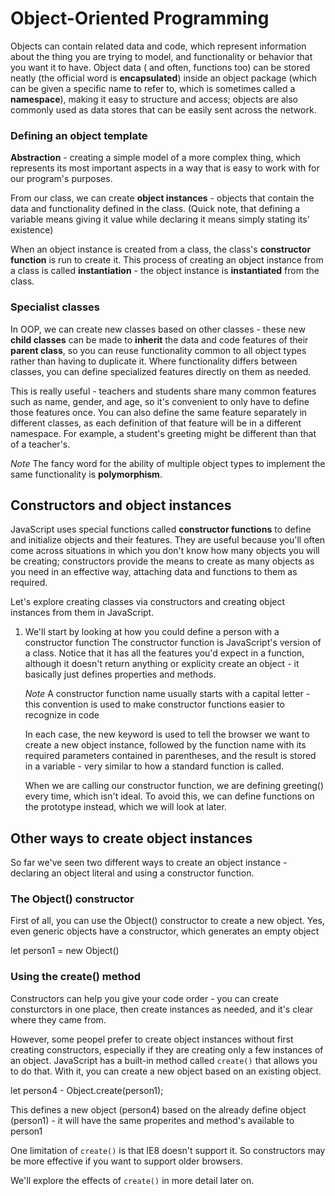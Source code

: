 # Object-Oriented Programming #
Objects can contain related data and code, which represent information about the thing you are trying to model, and functionality or behavior that you want it to have. Object data ( and often, functions too) can be stored neatly (the official word is **encapsulated**) inside an object package (which can be given a specific name to refer to, which is sometimes called a **namespace**), making it easy to structure and access; objects are also commonly used as data stores that can be easily sent across the network.

### Defining an object template ###
**Abstraction** - creating a simple model of a more complex thing, which represents its most important aspects in a way that is easy to work with for our program's purposes.

From our class, we can create **object instances** - objects that contain the data and functionality defined in the class. (Quick note, that defining a variable means giving it value while declaring it means simply stating its' existence)

When an object instance is created from a class, the class's **constructor function** is run to create it. This process of creating an object instance from a class is called **instantiation** - the object instance is **instantiated** from the class.

### Specialist classes ###
In OOP, we can create new classes based on other classes - these new **child classes** can be made to **inherit** the data and code features of their **parent class**, so you can reuse functionality common to all object types rather than having to duplicate it. Where functionality differs between classes, you can define specialized features directly on them as needed.

This is really useful - teachers and students share many common features such as name, gender, and age, so it's convenient to only have to define those features once. You can also define the same feature separately in different classes, as each definition of that feature will be in a different namespace. For example, a student's greeting might be different than that of a teacher's.

*Note* The fancy word for the ability of multiple object types to implement the same functionality is **polymorphism**.

## Constructors and object instances ##
JavaScript uses special functions called **constructor functions** to define and initialize objects and their features. They are useful because you'll often come across situations in which you don't know how many objects you will be creating; constructors provide the means to create as many objects as you need in an effective way, attaching data and functions to them as required.

Let's explore creating classes via constructors and creating object instances from them in JavaScript.

1. We'll start by looking at how you could define a person with a constructor function
      The constructor function is JavaScript's version of a class. Notice that it has all the features you'd expect in a function, although it doesn't return anything or explicity create an object - it basically just defines properties and methods.

      *Note* A constructor function name usually starts with a capital letter - this convention is used to make constructor functions easier to recognize in code
      
      In each case, the new keyword is used to tell the browser we want to create a new object instance, followed by the function name with its required parameters contained in parentheses, and the result is stored in a variable - very similar to how a standard function is called.

      When we are calling our constructor function, we are defining greeting() every time, which isn't ideal. To avoid this, we can define functions on the prototype instead, which we will look at later.

## Other ways to create object instances ##
So far we've seen two different ways to create an object instance - declaring an object literal and using a constructor function.

### The Object() constructor ###
First of all, you can use the Object() constructor to create a new object. Yes, even generic objects have a constructor, which generates an empty object

let person1 = new Object()

### Using the create() method ###
Constructors can help you give your code order - you can create consturctors in one place, then create instances as needed, and it's clear where they came from.

However, some peopel prefer to create object instances without first creating constructors, especially if they are creating only a few instances of an object. JavaScript has a built-in method called `create()` that allows you to do that. With it, you can create a new object based on an existing object.

let person4 - Object.create(person1);

This defines a new object (person4) based on the already define object (person1) - it will have the same properites and method's available to person1

One limitation of `create()` is that IE8 doesn't support it. So constructors may be more effective if you want to support older browsers.

We'll explore the effects of `create()` in more detail later on.
      